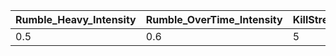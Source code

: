 | Rumble_Heavy_Intensity | Rumble_OverTime_Intensity | KillStreak_KillCount | Rumble_Medium_Intensity | Rumble_Medium_Time | RoundSequence_TimesUpDuration | Rumble_Win_Time | Rumble_Twitch_Intensity | Aura_SizeMin | Rumble_SuperKill_Intensity | Aura_SizeMax | Aura_Multiplier | Rumble_Light_Time | BlockPush_Normal | BlockPush_Strong | Rumble_SuperKill_Time | RoundSequence_RoundStartTime | RoundSequence_OvertimeDuration | Rumble_Light_Intensity | RoundSequence_CharacterReadyTime | Health_Weak | MultiKill_KillCount | Rumble_Twitch_Time | RoundSequence_RoundOverFirstWarningTime | Health_Normal | RoundSequence_RoundOverLastWarningTime | RoundSequence_RoundStartNoInputTime | Rumble_Win_Intensity | RoundSequence_RoundEndTimeScale | BlockPush_Weak | AP_Amount_Light | RoundSequence_CharacterIntroTime | Rumble_Heavy_Time | RoundSequence_CharacterScoreTime | MultiKill_Timer | Rumble_Shock_Intensity | RoundSequence_RoundReadyTime | AP_Amount_Medium | Rumble_Shock_Time | Health_Strong | Rumble_OverTime_Time | AP_Amount_Heavy |
| ---------------------- | ------------------------- | -------------------- | ----------------------- | ------------------ | ----------------------------- | --------------- | ----------------------- | ------------ | -------------------------- | ------------ | --------------- | ----------------- | ---------------- | ---------------- | --------------------- | ---------------------------- | ------------------------------ | ---------------------- | -------------------------------- | ----------- | ------------------- | ------------------ | --------------------------------------- | ------------- | -------------------------------------- | ----------------------------------- | -------------------- | ------------------------------- | -------------- | --------------- | -------------------------------- | ----------------- | -------------------------------- | --------------- | ---------------------- | ---------------------------- | ---------------- | ----------------- | ------------- | -------------------- | --------------- |
| 0.5                    | 0.6                       | 5                    | 0.4                     | 0.4                | 2.0                           | 0.2             | 0.2                     | 0.1          | 0.8                        | 2.5          | 0.25            | 0.2               | 6.5              | 8.0              | 0.3                   | 0.6                          | 2.0                            | 0.2                    | 1.0                              | 5.0         | 3                   | 0.015              | 11.0                                    | 40.0          | 4.0                                    | 0.2                                 | 1.0                  | 0.25                            | 4.5            | 10.0            | 5.0                              | 0.5               | 15.0                             | 3.0             | 0.2                    | 1.5                          | 20.0             | 0.5               | 100.0         | 0.2                  | 30.0            |
